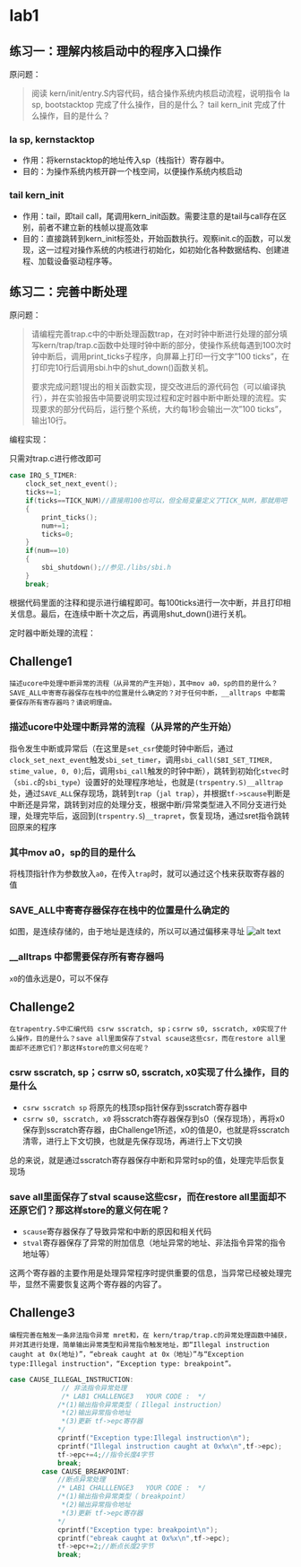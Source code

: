 # lab1

## 练习一：理解内核启动中的程序入口操作

原问题：

> 阅读 kern/init/entry.S内容代码，结合操作系统内核启动流程，说明指令 la sp, bootstacktop 完成了什么操作，目的是什么？ tail kern_init 完成了什么操作，目的是什么？

### la sp, kernstacktop

- 作用：将kernstacktop的地址传入sp（栈指针）寄存器中。
- 目的：为操作系统内核开辟一个栈空间，以便操作系统内核启动

### tail kern_init

- 作用：tail，即tail call，尾调用kern_init函数。需要注意的是tail与call存在区别，前者不建立新的栈帧以提高效率
- 目的：直接跳转到kern_init标签处，开始函数执行。观察init.c的函数，可以发现，这一过程对操作系统的内核进行初始化，如初始化各种数据结构、创建进程、加载设备驱动程序等。

## 练习二：完善中断处理

原问题：

> 请编程完善trap.c中的中断处理函数trap，在对时钟中断进行处理的部分填写kern/trap/trap.c函数中处理时钟中断的部分，使操作系统每遇到100次时钟中断后，调用print_ticks子程序，向屏幕上打印一行文字”100 ticks”，在打印完10行后调用sbi.h中的shut_down()函数关机。
>
> 要求完成问题1提出的相关函数实现，提交改进后的源代码包（可以编译执行），并在实验报告中简要说明实现过程和定时器中断中断处理的流程。实现要求的部分代码后，运行整个系统，大约每1秒会输出一次”100 ticks”，输出10行。

编程实现：

只需对trap.c进行修改即可

```C++
case IRQ_S_TIMER:
    clock_set_next_event();
    ticks+=1;
    if(ticks==TICK_NUM)//直接用100也可以，但全局变量定义了TICK_NUM，那就用吧
    {
        print_ticks();
        num+=1;
        ticks=0;
    }
    if(num==10)
    {
        sbi_shutdown();//参见./libs/sbi.h
    }
    break;
```

根据代码里面的注释和提示进行编程即可。每100ticks进行一次中断，并且打印相关信息。最后，在连续中断十次之后，再调用shut_down()进行关机。

定时器中断处理的流程：


## Challenge1

```
描述ucore中处理中断异常的流程（从异常的产生开始），其中mov a0，sp的目的是什么？SAVE_ALL中寄寄存器保存在栈中的位置是什么确定的？对于任何中断，__alltraps 中都需要保存所有寄存器吗？请说明理由。
```

### 描述ucore中处理中断异常的流程（从异常的产生开始）

指令发生中断或异常后（在这里是`set_csr`使能时钟中断后，通过`clock_set_next_event`触发`sbi_set_timer`，调用`sbi_call(SBI_SET_TIMER, stime_value, 0, 0)`;后，调用`sbi_call`触发的时钟中断），跳转到初始化`stvec`时（`sbi.c`的`sbi_type`）设置好的处理程序地址，也就是`(trspentry.S)__alltrap`处，通过`SAVE_ALL`保存现场，跳转到`trap`（`jal trap`），并根据`tf->scause`判断是中断还是异常，跳转到对应的处理分支，根据中断/异常类型进入不同分支进行处理，处理完毕后，返回到(`trspentry.S`)`__trapret`，恢复现场，通过sret指令跳转回原来的程序

### 其中mov a0，sp的目的是什么
将栈顶指针作为参数放入`a0`，在传入`trap`时，就可以通过这个栈来获取寄存器的值

### SAVE_ALL中寄寄存器保存在栈中的位置是什么确定的
如图，是连续存储的，由于地址是连续的，所以可以通过偏移来寻址
![alt text](image.png)

### __alltraps 中都需要保存所有寄存器吗
`x0`的值永远是0，可以不保存

## Challenge2

```
在trapentry.S中汇编代码 csrw sscratch, sp；csrrw s0, sscratch, x0实现了什么操作，目的是什么？save all里面保存了stval scause这些csr，而在restore all里面却不还原它们？那这样store的意义何在呢？
```

### csrw sscratch, sp；csrrw s0, sscratch, x0实现了什么操作，目的是什么
- `csrw sscratch sp` 将原先的栈顶sp指针保存到sscratch寄存器中
- `csrrw s0, sscratch, x0` 将sscratch寄存器保存到s0（保存现场），再将x0保存到sscratch寄存器，由Challenge1所述，x0的值是0，也就是将sscratch清零，进行上下文切换，也就是先保存现场，再进行上下文切换

总的来说，就是通过sscratch寄存器保存中断和异常时sp的值，处理完毕后恢复现场

### save all里面保存了stval scause这些csr，而在restore all里面却不还原它们？那这样store的意义何在呢？
- `scause`寄存器保存了导致异常和中断的原因和相关代码
- `stval`寄存器保存了异常的附加信息（地址异常的地址、非法指令异常的指令地址等）

这两个寄存器的主要作用是处理异常程序时提供重要的信息，当异常已经被处理完毕，显然不需要恢复这两个寄存器的内容了。

## Challenge3
```
编程完善在触发一条非法指令异常 mret和，在 kern/trap/trap.c的异常处理函数中捕获，并对其进行处理，简单输出异常类型和异常指令触发地址，即“Illegal instruction caught at 0x(地址)”，“ebreak caught at 0x（地址）”与“Exception type:Illegal instruction"，“Exception type: breakpoint”。
```

```cpp
case CAUSE_ILLEGAL_INSTRUCTION:
             // 非法指令异常处理
             /* LAB1 CHALLENGE3   YOUR CODE :  */
            /*(1)输出指令异常类型（ Illegal instruction）
             *(2)输出异常指令地址
             *(3)更新 tf->epc寄存器
            */
            cprintf("Exception type:Illegal instruction\n");
            cprintf("Illegal instruction caught at 0x%x\n",tf->epc);
            tf->epc+=4;//指令长度4字节
            break;
        case CAUSE_BREAKPOINT:
            //断点异常处理
            /* LAB1 CHALLLENGE3   YOUR CODE :  */
            /*(1)输出指令异常类型（ breakpoint）
             *(2)输出异常指令地址
             *(3)更新 tf->epc寄存器
            */
            cprintf("Exception type: breakpoint\n");
            cprintf("ebreak caught at 0x%x\n",tf->epc);
            tf->epc+=2;//断点长度2字节
            break;
```
